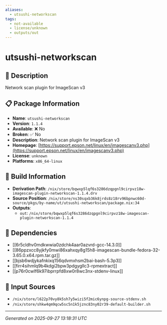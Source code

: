 ```yaml
---
aliases:
  - utsushi-networkscan
tags:
  - not-available
  - license/unknown
  - outputs/out
---
```


# utsushi-networkscan

## 📝 Description

Network scan plugin for ImageScan v3

## 📋 Package Information

- **Name**: `utsushi-networkscan`
- **Version**: `1.1.4`
- **Available**: ❌ No
- **Broken**: ✅ No
- **Description**: Network scan plugin for ImageScan v3
- **Homepage**: [https://support.epson.net/linux/en/imagescanv3.php](https://support.epson.net/linux/en/imagescanv3.php)
- **License**: `unknown`
- **Platforms**: `x86_64-linux`

## 🔧 Build Information

- **Derivation Path**: `/nix/store/bqwxp5lqf6s3286dzqpgnl9cirpvz18w-imagescan-plugin-networkscan-1.1.4.drv`
- **Source Position**: `/nix/store/ns30sqxb36k8jrds8z18rv96bpnwc60d-source/pkgs/by-name/ut/utsushi-networkscan/package.nix:34`
- **Outputs**:
  - `out`:  `/nix/store/bqwxp5lqf6s3286dzqpgnl9cirpvz18w-imagescan-plugin-networkscan-1.1.4`

## 🔗 Dependencies

- [[6r5cldhv0mdkwwia0zdchk4aar0azvrd-gcc-14.3.0]]
- [[86ppzxcc8yjkfy0mwi86xahxqy8g15h8-imagescan-bundle-fedora-32-3.65.0.x64.rpm.tar.gz]]
- [[bjsb6wdjykafnkixq156qdvmxhsm2bai-bash-5.3p3]]
- [[firr4sihmlq9b4kdgi2bpw3pdgygllc3-rpmextract]]
- [[p76r0cwlf6k97ibprrpfd8xw0r8wc3nx-stdenv-linux]]

## 📁 Input Sources

- `/nix/store/l622p70vy8k5sh7y5wizi5f2mic6ynpg-source-stdenv.sh`
- `/nix/store/shkw4qm9qcw5sc5n1k5jznc83ny02r39-default-builder.sh`

---
*Generated on 2025-09-27 13:18:31 UTC*
